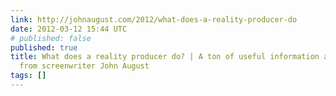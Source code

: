 ```yaml
---
link: http://johnaugust.com/2012/what-does-a-reality-producer-do
date: 2012-03-12 15:44 UTC
# published: false
published: true
title: What does a reality producer do? | A ton of useful information about screenwriting
  from screenwriter John August
tags: []
---
```



